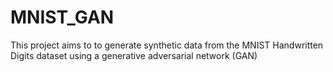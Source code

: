 # MNIST_GAN
This project aims to to generate synthetic data from the MNIST Handwritten Digits dataset using a generative adversarial network (GAN)
